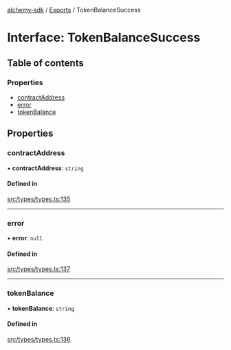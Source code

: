 [alchemy-sdk](../README.md) / [Exports](../modules.md) / TokenBalanceSuccess

# Interface: TokenBalanceSuccess

## Table of contents

### Properties

- [contractAddress](TokenBalanceSuccess.md#contractaddress)
- [error](TokenBalanceSuccess.md#error)
- [tokenBalance](TokenBalanceSuccess.md#tokenbalance)

## Properties

### contractAddress

• **contractAddress**: `string`

#### Defined in

[src/types/types.ts:135](https://github.com/alchemyplatform/alchemy-sdk-js/blob/c3fdebb/src/types/types.ts#L135)

___

### error

• **error**: ``null``

#### Defined in

[src/types/types.ts:137](https://github.com/alchemyplatform/alchemy-sdk-js/blob/c3fdebb/src/types/types.ts#L137)

___

### tokenBalance

• **tokenBalance**: `string`

#### Defined in

[src/types/types.ts:136](https://github.com/alchemyplatform/alchemy-sdk-js/blob/c3fdebb/src/types/types.ts#L136)
